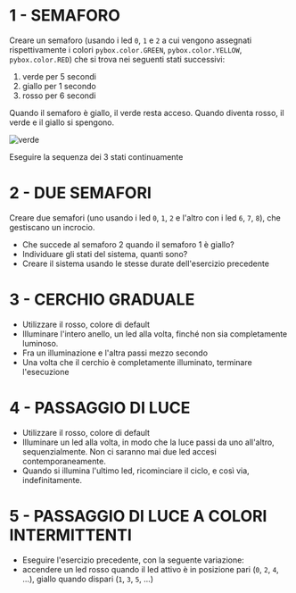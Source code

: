 # 1 - SEMAFORO

Creare un semaforo (usando i led `0`, `1` e `2` a cui vengono assegnati rispettivamente i colori `pybox.color.GREEN`, `pybox.color.YELLOW`, `pybox.color.RED`) che si trova nei seguenti stati successivi:

1.  verde per 5 secondi
2.  giallo per 1 secondo
3.  rosso per 6 secondi 

Quando il semaforo è giallo, il verde resta acceso. Quando diventa rosso, il verde e il giallo si spengono. 

<img src="https://github.com/pythoninabox/pybox2/tree/gh-pages/semaforo.png" alt="verde">

Eseguire la sequenza dei 3 stati continuamente

# 2 - DUE SEMAFORI

Creare due semafori (uno usando i led `0`, `1`, `2` e l'altro con i led `6`, `7`, `8`), che gestiscano un incrocio.

-   Che succede al semaforo 2 quando il semaforo 1 è giallo?
-   Individuare gli stati del sistema, quanti sono?
-   Creare il sistema usando le stesse durate dell'esercizio precedente

# 3 - CERCHIO GRADUALE

-   Utilizzare il rosso, colore di default
-   Illuminare l'intero anello, un led alla volta, finché non sia completamente luminoso. 
-   Fra un illuminazione e l'altra passi mezzo secondo
-   Una volta che il cerchio è completamente illuminato, terminare l'esecuzione

# 4 - PASSAGGIO DI LUCE

-   Utilizzare il rosso, colore di default
-   Illuminare un led alla volta, in modo che la luce passi da uno all'altro, sequenzialmente. Non ci saranno mai due led accesi contemporaneamente.
-   Quando si illumina l'ultimo led, ricominciare il ciclo, e così via, indefinitamente.

# 5 - PASSAGGIO DI LUCE A COLORI INTERMITTENTI
-   Eseguire l'esercizio precedente, con la seguente variazione: 
-   accendere un led rosso quando il led attivo è in posizione pari (`0`, `2`, `4`, ...), giallo quando dispari (`1`, `3`, `5`, ...)